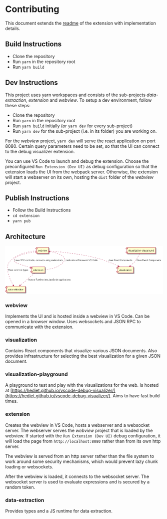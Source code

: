# Contributing

This document extends the [readme](./extension/README.md) of the extension with implementation details.

## Build Instructions

-   Clone the repository
-   Run `yarn` in the repository root
-   Run `yarn build`

## Dev Instructions

This project uses yarn workspaces and consists of the sub-projects _data-extraction_, _extension_ and _webview_.
To setup a dev environment, follow these steps:

-   Clone the repository
-   Run `yarn` in the repository root
-   Run `yarn build` initially (or `yarn dev` for every sub-project)
-   Run `yarn dev` for the sub-project (i.e. in its folder) you are working on.

For the _webview_ project, `yarn dev` will serve the react application on port 8080.
Certain query parameters need to be set, so that the UI can connect to the debug visualizer extension.

You can use VS Code to launch and debug the extension.
Choose the preconfigured `Run Extension (Dev UI)` as debug configuration
so that the extension loads the UI from the webpack server.
Otherwise, the extension will start a webserver on its own, hosting the `dist` folder of the _webview_ project.

## Publish Instructions

-   Follow the Build Instructions
-   `cd extension`
-   `yarn pub`

## Architecture

![](./docs/exported/main/Main.png)

### webview

Implements the UI and is hosted inside a webview in VS Code.
Can be opened in a browser window.
Uses websockets and JSON RPC to communicate with the extension.

### visualization

Contains React components that visualize various JSON documents.
Also provides infrastructure for selecting the best visualization for a given JSON document.

### visualization-playground

A playground to test and play with the visualizations for the web.
Is hosted at [https://hediet.github.io/vscode-debug-visualizer/](https://hediet.github.io/vscode-debug-visualizer/).
Aims to have fast build times.

### extension

Creates the webview in VS Code, hosts a webserver and a websocket server.
The webserver serves the _webview_ project that is loaded by the webview.
If started with the `Run Extension (Dev UI)` debug configuration, it will load
the page from `http://localhost:8080` rather than from its own http server.

The webview is served from an http server rather than the file system to work around some security mechanisms,
which would prevent lazy chunk loading or websockets.

After the webview is loaded, it connects to the websocket server.
The websocket server is used to evaluate expressions and is secured by a random token.

### data-extraction

Provides types and a JS runtime for data extraction.
